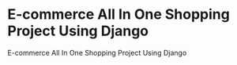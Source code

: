 #  E-commerce All In One Shopping Project Using Django
  E-commerce All In One Shopping Project Using Django
